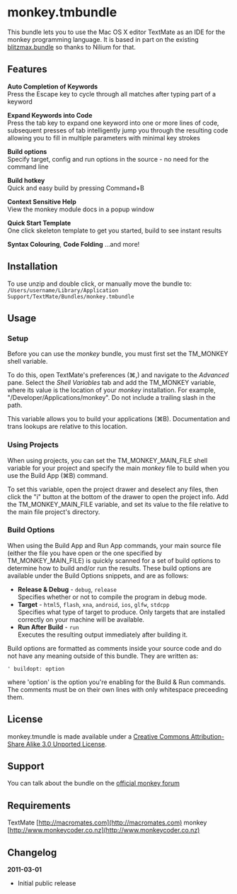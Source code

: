 monkey.tmbundle
===============

This bundle lets you to use the Mac OS X editor TextMate as an IDE for the monkey programming language. It is based in part on the existing [blitzmax.bundle](https://github.com/nilium/blitzmax.tmbundle) so thanks to Nilium for that.


## Features

**Auto Completion of Keywords**  
Press the Escape key to cycle through all matches after typing part of a keyword

**Expand Keywords into Code**  
Press the tab key to expand one keyword into one or more lines of code, subsequent presses of tab intelligently jump you through the resulting code allowing you to fill in multiple parameters with minimal key strokes

**Build options**  
Specify target, config and run options in the source - no need for the command line

**Build hotkey**  
Quick and easy build by pressing Command+B

**Context Sensitive Help**  
View the monkey module docs in a popup window

**Quick Start Template**  
One click skeleton template to get you started, build to see instant results

**Syntax Colouring**, **Code Folding** ...and more!

## Installation

To use unzip and double click, or manually move the bundle to:  
`/Users/username/Library/Application Support/TextMate/Bundles/monkey.tmbundle`


## Usage

### Setup

Before you can use the _monkey_ bundle, you must first set the TM\_MONKEY shell variable.

To do this, open TextMate's preferences (⌘,) and navigate to the _Advanced_ pane.  Select the _Shell Variables_ tab and add the TM\_MONKEY variable, where its value is the location of your _monkey_ installation.  For example, "/Developer/Applications/monkey".  Do not include a trailing slash in the path.

This variable allows you to build your applications (⌘B). Documentation and trans lookups are relative to this location.

### Using Projects

When using projects, you can set the TM\_MONKEY\_MAIN\_FILE shell variable for your project and specify the main _monkey_ file to build when you use the Build App (⌘B) command.

To set this variable, open the project drawer and deselect any files, then click the "i" button at the bottom of the drawer to open the project info.  Add the TM\_MONKEY\_MAIN\_FILE variable, and set its value to the file relative to the main file project's directory.

### Build Options

When using the Build App and Run App commands, your main source file (either the file you have open or the one specified by TM\_MONKEY\_MAIN\_FILE) is quickly scanned for a set of build options to determine how to build and/or run the results.  These build options are available under the Build Options snippets, and are as follows:

- **Release & Debug** - `debug`, `release`  
Specifies whether or not to compile the program in debug mode.
- **Target** - `html5`, `flash`, `xna`, `android`, `ios`, `glfw`, `stdcpp`  
Specifies what type of target to produce. Only targets that are installed correctly on your machine will be available.
- **Run After Build** - `run`  
Executes the resulting output immediately after building it.

Build options are formatted as comments inside your source code and do not have any meaning outside of this bundle.  They are written as:

   `' buildopt: option`

where 'option' is the option you're enabling for the Build & Run commands.  The comments must be on their own lines with only whitespace preceeding them.

## License

monkey.tmundle is made available under a [Creative Commons Attribution-Share Alike 3.0 Unported License](http://creativecommons.org/licenses/by-sa/3.0).

## Support
You can talk about the bundle on the [official monkey forum](http://www.monkeycoder.co.nz/Community/posts.php?topic=69)

## Requirements

TextMate [http://macromates.com](http://macromates.com)
monkey [http://www.monkeycoder.co.nz](http://www.monkeycoder.co.nz)

## Changelog

**2011-03-01**  
- Initial public release